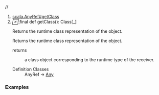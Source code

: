 //
<ol>
<li><a href="https://www.scala-lang.org/api/2.12.3/scala/collection/mutable/ArrayBuffer.html#getClass():Class[_]">scala.AnyRef#getClass</a></li>
<li name="scala.AnyRef#getClass" visbl="pub" class="indented0 " data-isabs="false" fullcomment="yes" group="Ungrouped"> <a id="getClass():Class[_]"></a> <span class="permalink"> <a href="../../../scala/collection/mutable/ArrayBuffer.html#getClass():Class[_]" title="Permalink"> <i class="material-icons"></i> </a> </span> <span class="modifier_kind"> <span class="modifier">final </span> <span class="kind">def</span> </span> <span class="symbol"> <span class="name">getClass</span><span class="params">()</span><span class="result">: <span class="extype" name="java.lang.Class">Class</span>[_]</span> </span> <p class="shortcomment cmt">Returns the runtime class representation of the object.</p>
 <div class="fullcomment">
  <div class="comment cmt">
   <p>Returns the runtime class representation of the object. </p>
  </div>
  <dl class="paramcmts block">
   <dt>
    returns
   </dt>
   <dd class="cmt">
    <p>a class object corresponding to the runtime type of the receiver.</p>
   </dd>
  </dl>
  <dl class="attributes block"> 
   <dt>
    Definition Classes
   </dt>
   <dd>
    AnyRef → 
    <a href="../../Any.html" class="extype" name="scala.Any">Any</a>
   </dd>
  </dl>
 </div> </li>
        </ol>


### Examples















